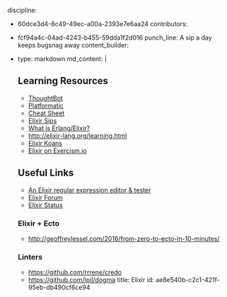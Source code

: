 discipline:
  - 60dce3d4-8c49-49ec-a00a-2393e7e6aa24
contributors:
  - fcf94a4c-04ad-4243-b455-59dda1f2d016
punch_line: A sip a day keeps bugsnag away
content_builder:
  - 
    type: markdown
    md_content: |
      ## Learning Resources
      
      * [ThoughtBot](https://robots.thoughtbot.com/tags/elixir)
      * [Platformatic](http://blog.plataformatec.com.br/tag/elixir/)
      * [Cheat Sheet](https://media.pragprog.com/titles/elixir/ElixirCheat.pdf)
      * [Elixir Sips](http://elixirsips.com/)
      * [What is Erlang/Elixir?](https://www.learnelixir.tv/episodes/01-introduction)
      * http://elixir-lang.org/learning.html
      * [Elixir Koans](http://elixirkoans.io/)
      * [Elixir on Exercism.io](http://exercism.io/languages/elixir)
      
      ## Useful Links
      
      * [An Elixir regular expression editor & tester](http://www.elixre.uk/)
      * [Elixir Forum](https://elixirforum.com)
      * [Elixir Status](http://elixirstatus.com/)
      
      ### Elixir + Ecto
      
      * http://geoffreylessel.com/2016/from-zero-to-ecto-in-10-minutes/
      
      ### Linters
      * https://github.com/rrrene/credo
      * https://github.com/lpil/dogma
title: Elixir
id: ae8e540b-c2c1-421f-95eb-db490cf6ce94
